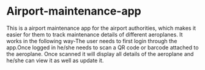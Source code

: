 # Airport-maintenance-app
This is a airport maintenance app for the airport authorities, which makes it easier for them to track maintenance details of 
different aeroplanes. It works in the following way-The user needs to first login through the app.Once logged in he/she needs to scan a QR
code or barcode attached to the aeroplane. Once scanned it will display all details of the aeroplane and he/she can view it as well as 
update it.

